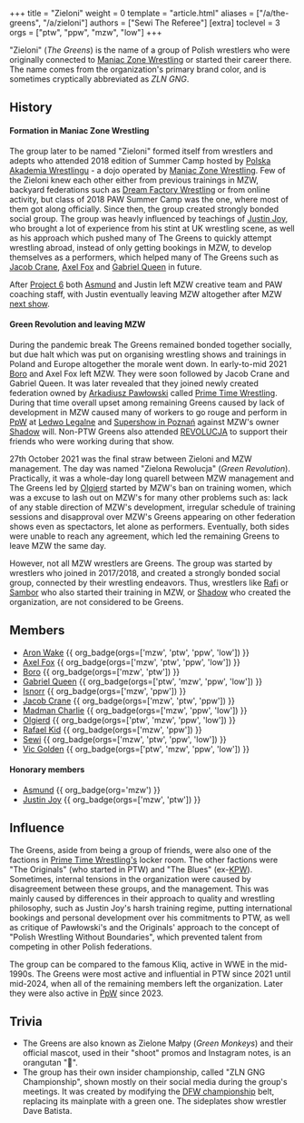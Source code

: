 +++
title = "Zieloni"
weight = 0
template = "article.html"
aliases = ["/a/the-greens", "/a/zieloni"]
authors = ["Sewi The Referee"]
[extra]
toclevel = 3
orgs = ["ptw", "ppw", "mzw", "low"]
+++

"Zieloni" (_The Greens_) is the name of a group of Polish wrestlers who were originally connected to [Maniac Zone Wrestling](@/o/mzw.md) or started their career there. The name comes from the organization's primary brand color, and is sometimes cryptically abbreviated as _ZLN GNG_.

## History

#### Formation in Maniac Zone Wrestling

The group later to be named "Zieloni" formed itself from wrestlers and adepts who attended 2018 edition of Summer Camp hosted by [Polska Akademia Wrestlingu](@/o/paw.md) - a dojo operated by [Maniac Zone Wrestling](@/o/mzw.md). Few of the Zieloni knew each other either from previous trainings in MZW, backyard federations such as [Dream Factory Wrestling](@/o/dfw.md) or from online activity, but class of 2018 PAW Summer Camp was the one, where most of them got along officially. Since then, the group created strongly bonded social group. The group was heavly influenced by teachings of [Justin Joy](@/w/justin-joy.md), who brought a lot of experience from his stint at UK wrestling scene, as well as his approach which pushed many of The Greens to quickly attempt wrestling abroad, instead of only getting bookings in MZW, to develop themselves as a performers, which helped many of The Greens such as [Jacob Crane](@/w/jacob-crane.md), [Axel Fox](@/w/axel-fox.md) and [Gabriel Queen](@/w/gabriel-queen.md) in future. 

After [Project 6](@/e/mzw/2019-08-24-mzw-project-6-death-and-glory.md) both [Asmund](@/w/asmund.md) and Justin left MZW creative team and PAW coaching staff, with Justin eventually leaving MZW altogether after MZW [next show](@/e/mzw/2020-01-18-mzw-project-7-golden-road.md). 

#### Green Revolution and leaving MZW

During the pandemic break The Greens remained bonded together socially, but due halt which was put on organising wrestling shows and trainings in Poland and Europe altogether the morale went down. In early-to-mid 2021 [Boro](@/w/boro.md) and Axel Fox left MZW. They were soon followed by Jacob Crane and Gabriel Queen. It was later revealed that they joined newly created federation owned by [Arkadiusz Pawłowski](@/w/pan-pawlowski.md) called [Prime Time Wrestling](@/o/ptw.md). During that time overall upset among remaining Greens caused by lack of development in MZW caused many of workers to go rouge and perform in [PpW](@/o/ppw.md) at [Ledwo Legalne](@/e/ppw/2021-06-12-ppw-ledwo-legalne.md) and [Supershow in Poznań](@/e/ppw/2021-07-30-ppw-poznan-supershow.md) against MZW's owner [Shadow](@/w/shadow.md) will. Non-PTW Greens also attended [REVOLUCJA](@/e/ptw/2021-10-09-ptw-1-revolucja.md) to support their friends who were working during that show.

27th October 2021 was the final straw between Zieloni and MZW management. The day was named "Zielona Rewolucja" (_Green Revolution_). Practically, it was a whole-day long quarell between MZW management and The Greens led by [Olgierd](@/w/olgierd.md) started by MZW's ban on training women, which was a excuse to lash out on MZW's for many other problems such as: lack of any stable direction of MZW's development, irregular schedule of training sessions and disapproval over MZW's Greens appearing on other federation shows even as spectactors, let alone as performers. Eventually, both sides were unable to reach any agreement, which led the remaining Greens to leave MZW the same day. 



However, not all MZW wrestlers are Greens. The group was started by wrestlers who joined in 2017/2018, and created a strongly bonded social group, connected by their wrestling endeavors.
Thus, wrestlers like [Rafi](@/w/rafi.md) or [Sambor](@/w/sambor.md) who also started their training in MZW, or [Shadow](@/w/shadow.md) who created the organization, are not considered to be Greens.

## Members

* [Aron Wake](@/w/aron-wake.md) {{ org_badge(orgs=['mzw', 'ptw', 'ppw', 'low']) }}
* [Axel Fox](@/w/axel-fox.md) {{ org_badge(orgs=['mzw', 'ptw', 'ppw', 'low']) }}
* [Boro](@/w/boro.md) {{ org_badge(orgs=['mzw', 'ptw']) }}
* [Gabriel Queen](@/w/gabriel-queen.md) {{ org_badge(orgs=['ptw', 'mzw', 'ppw', 'low']) }}
* [Isnorr](@/w/isnorr.md) {{ org_badge(orgs=['mzw', 'ppw']) }}
* [Jacob Crane](@/w/jacob-crane.md) {{ org_badge(orgs=['mzw', 'ptw', 'ppw']) }}
* [Madman Charlie](@/w/madman-charlie.md) {{ org_badge(orgs=['mzw', 'ppw', 'low']) }}
* [Olgierd](@/w/olgierd.md) {{ org_badge(orgs=['ptw', 'mzw', 'ppw', 'low']) }}
* [Rafael Kid](@/w/rafael-kid.md) {{ org_badge(orgs=['mzw', 'ppw']) }}
* [Sewi](@/w/sedzia-seweryn.md) {{ org_badge(orgs=['mzw', 'ptw', 'ppw', 'low']) }}
* [Vic Golden](@/w/vic-golden.md) {{ org_badge(orgs=['ptw', 'mzw', 'ppw', 'low']) }}

#### Honorary members
* [Asmund](@/w/asmund.md) {{ org_badge(org='mzw') }} 
* [Justin Joy](@/w/justin-joy.md)  {{ org_badge(orgs=['mzw', 'ptw']) }} 

## Influence

The Greens, aside from being a group of friends, were also one of the factions in [Prime Time Wrestling's](@/o/ptw.md) locker room.
The other factions were "The Originals" (who started in PTW) and "The Blues" (ex-[KPW](@/o/kpw.md)).
Sometimes, internal tensions in the organization were caused by disagreement between these groups, and the management.
This was mainly caused by differences in their approach to quality and wrestling philosophy, such as Justin Joy's harsh training regime, putting international bookings and personal development over his commitments to PTW, as well as critique of Pawłowski's and the Originals' approach to the concept of "Polish Wrestling Without Boundaries", which prevented talent from competing in other Polish federations.

The group can be compared to the famous Kliq, active in WWE in the mid-1990s. The Greens were most active and influential in PTW since 2021 until mid-2024, when all of the remaining members left the organization.
Later they were also active in [PpW](@/o/ppw.md) since 2023.

## Trivia

* The Greens are also known as Zielone Małpy (_Green Monkeys_) and their official mascot, used in their "shoot" promos and Instagram notes, is an orangutan "🦧".
* The group has their own insider championship, called "ZLN GNG Championship", shown mostly on their social media during the group's meetings. It was created by modifying the [DFW championship](@/c/dfw-championship.md) belt, replacing its mainplate with a green one. The sideplates show wrestler Dave Batista.

